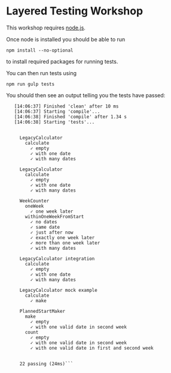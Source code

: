 # Layered Testing Workshop

This workshop requires [node.js](https://nodejs.org/en/download/).

Once node is installed you should be able to run 

```npm install --no-optional```

to install required packages for running tests.

You can then run tests using

```npm run gulp tests```

You should then see an output telling you the tests have passed:

```[14:06:37] Starting 'clean'...
   [14:06:37] Finished 'clean' after 10 ms
   [14:06:37] Starting 'compile'...
   [14:06:38] Finished 'compile' after 1.34 s
   [14:06:38] Starting 'tests'...
   
   
     LegacyCalculator
       calculate
         ✓ empty
         ✓ with one date
         ✓ with many dates
   
     LegacyCalculator
       calculate
         ✓ empty
         ✓ with one date
         ✓ with many dates
   
     WeekCounter
       oneWeek
         ✓ one week later
       withinOneWeekFromStart
         ✓ no dates
         ✓ same date
         ✓ just after now
         ✓ exactly one week later
         ✓ more than one week later
         ✓ with many dates
   
     LegacyCalculator integration
       calculate
         ✓ empty
         ✓ with one date
         ✓ with many dates
   
     LegacyCalculator mock example
       calculate
         ✓ make
   
     PlannedStartMaker
       make
         ✓ empty
         ✓ with one valid date in second week
       count
         ✓ empty
         ✓ with one valid date in second week
         ✓ with one valid date in first and second week
   
   
     22 passing (24ms)```
